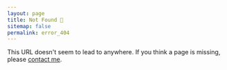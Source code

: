```yaml
---
layout: page
title: Not Found 🙁
sitemap: false
permalink: error_404
---
```


This URL doesn't seem to lead to anywhere. If you think a page is missing, please [contact me](/contact).